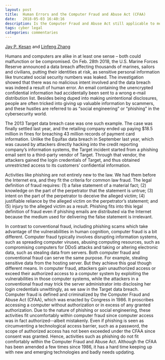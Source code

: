 ```yaml
---
layout: post
title:  Human Errors and the Computer Fraud and Abuse Act (CFAA)
date:   2018-05-03 16:40:16
description: Is the Computer Fraud and Abuse Act still applicable to modern-day cyber crimes? 
tags: cyber legal
categories: commentaries
---
```


<p><a href="https://jaykesan.com/">Jay P. Kesan</a> and <a href="https://www.linfengzhang.com">Linfeng Zhang</a></p>
Humans and computers are alike in at least one sense – both could malfunction or be compromised.  On Feb. 28th 2018, the U.S. Marine Forces Reserve announced a data breach affecting thousands of marines, sailors and civilians, putting their identities at risk, as sensitive personal information like truncated social security numbers was leaked.  The investigation showed that there was no malicious intent involved and the data breach was indeed a result of human error.  An email containing the unencrypted confidential information had accidentally been sent to a wrong e-mail distribution list.  Besides being duped into making unintentional disclosures, people are often tricked into giving up valuable information by scammers, and these hustles are referred to as “social engineering” or “phishing” in the cybersecurity world.  

The 2013 Target data breach case was one such example.  The case was finally settled last year, and the retailing company ended up paying $18.5 million in fines for breaching 43 million records of payment card information.  Unlike the Equifax data breach in September last year, which was caused by attackers directly hacking into the credit reporting company’s information systems, the Target incident started from a phishing email sent to a third-party vendor of Target.  Through that vendor, the attackers gained the login credentials of Target, and thus obtained unrestricted access to its customers’ confidential information. 

Activities like phishing are not entirely new to the law.  We had them before the Internet era, and they fit the criteria for common law fraud.  The legal definition of fraud requires:  (1) a false statement of a material fact; (2) knowledge on the part of the perpetrator that the statement is untrue; (3) intent on the part of the perpetrator to deceive the alleged victim; (4) justifiable reliance by the alleged victim on the perpetrator’s statement; and (5) injury to the alleged victim as a result.  Phishing fits into this legal definition of fraud even if phishing emails are distributed via the Internet because the medium used for delivering the false statement is irrelevant.

In contrast to conventional fraud, including phishing scams which take advantage of the vulnerabilities in human cognition, computer fraud is a bit different.  Computer fraud typically involves disrupting information systems, such as spreading computer viruses, abusing computing resources, such as compromising computers for DDoS attacks and taking or altering electronic data, such as stealing data from servers.  Both computer fraud and conventional fraud can serve the same purpose.  For example, stealing sensitive data from the hosting server.  But they achieve this goal though different means.  In computer fraud, attackers gain unauthorized access or exceed their authorized access to a computer system by exploiting the vulnerabilities in those computer systems, while the attackers in a conventional fraud may trick the server administrator into disclosing her login credentials unwittingly, as we saw in the Target data breach.  Computer fraud is defined and criminalized by the Computer Fraud and Abuse Act (CFAA), which was enacted by Congress in 1986.  It proscribes accessing a computer without authorization or in excess of any granted authorization.  Due to the nature of phishing or social engineering, these activities fit uncomfortably within computer fraud since computer access was in fact authorized--albeit mistakenly.  Even if phishing is seen as circumventing a technological access barrier, such as a password, the scope of authorized access has not been exceeded under the CFAA since consent was granted.  Hence, activities such as phishing do not fit comfortably within the Computer Fraud and Abuse Act.  Although the CFAA has been amended a few times since 1986, it has a hard time keeping up with new and emerging technologies and badly needs updating.    



